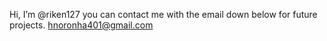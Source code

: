 Hi, I’m @riken127 you can contact me with the email down below for future projects.
hnoronha401@gmail.com

